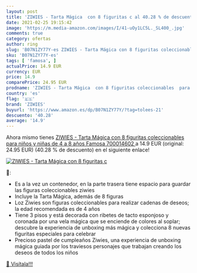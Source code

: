 ```yaml
---
layout: post
title: 'ZIWIES - Tarta Mágica  con 8 figuritas c al 40.28 % de descuento'
date: 2021-02-25 19:15:42
image: 'https://m.media-amazon.com/images/I/41-uOy1LC5L._SL400_.jpg'
comments: true
category: ofertas
author: ring
slug: 'B07N1ZY77Y-es ZIWIES - Tarta Mágica con 8 figuritas coleccionables para...'
sku: 'B07N1ZY77Y-es'
tags: [ 'famosa', ]
actualPrice: 14.9 EUR
currency: EUR
price: 14.9
comparePrice: 24.95 EUR
prodname: 'ZIWIES - Tarta Mágica  con 8 figuritas coleccionables  para niños y niñas de 4 a 8 años  Famosa 700014602 '
country: 'es'
flag: '🇪🇸'
brand: 'ZIWIES'
buyurl: 'https://www.amazon.es/dp/B07N1ZY77Y/?tag=tolees-21'
descuento: '40.28'
average: '14.9'
---
```


Ahora mismo tienes [ZIWIES - Tarta Mágica  con 8 figuritas coleccionables  para niños y niñas de 4 a 8 años  Famosa 700014602 ](https://www.amazon.es/dp/B07N1ZY77Y/?tag=tolees-21) a 14.9 EUR (original: 24.95 EUR) (40.28 %  de descuento) en el siguiente enlace!

[![ZIWIES - Tarta Mágica  con 8 figuritas c](https://m.media-amazon.com/images/I/41-uOy1LC5L._SL400_.jpg)](https://www.amazon.es/dp/B07N1ZY77Y/?tag=tolees-21)

🔎:

- Es a la vez un contenedor, en la parte trasera tiene espacio para guardar las figuras coleccionables ziwies
- Incluye la Tarta Mágica, además de 8 figuras
- Loz Ziwies son figuras coleccionables para realizar cadenas de deseos; la edad recomendada es de 4 años
- Tiene 3 pisos y está decorada con ribetes de tacto esponjoso y coronada por una vela mágica que se enciende de colores al soplar; descubre la experiencia de unboxing más mágica y colecciona 8 nuevas figuritas especiales para celebrar
- Precioso pastel de cumpleaños Ziwies, una experiencia de unboxing mágica guiada por los traviesos personajes que trabajan creando los deseos de todos los niños

[🛒 Visítala!!!](https://www.amazon.es/dp/B07N1ZY77Y/?tag=tolees-21)
